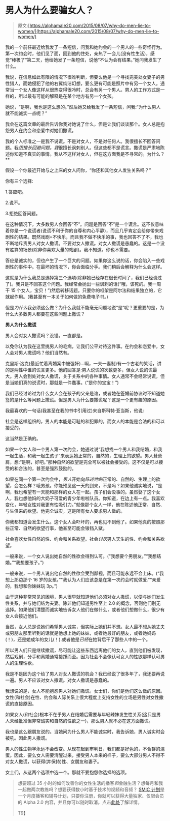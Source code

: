 # 男人为什么要骗女人？

> 原文:[https://alphamale20.com/2015/08/07/why-do-men-lie-to-women/](https://alphamale20.com/2015/08/07/why-do-men-lie-to-women/)

我的一个前任最近给我发了一条短信，问我和她约会的一个男人的一些奇怪行为。第一次约会时，他们见了面，回到他的住处，亲热了一会儿(没有性生活)，感觉“棒极了”第二天，他给她发了一条短信，说他“不认为会有结果。”她问我发生了什么。

我说，在信息如此有限的情况下很难判断，但要么他是一个寻找完美处女妻子的男性猎人，而她侵犯了他的右翼纯洁幻想，要么更有可能是照片中有另一个女人。通常当一个女人像这样从很热变得很冷时，总会有另一个男人。男人的工作方式是一样的，所以最有可能的解释是在某个地方有另一个女孩。

她说，“是啊，我也是这么想的。”然后她又给我发了一条短信，问我:“为什么男人就不能诚实一点呢？”

我会在这篇文章的最后告诉你我对她说了什么，但是让我们谈谈那个。女人总是抱怨男人在约会和恋爱中对她们撒谎。

我的个人标准之一是我不说谎。不是对女人，不是对任何人。我很擅长不回答问题。我*很擅长回避问题。我*很擅长讽刺别人。但这些都不是谎言。撒谎是严肃地陈述你知道不真实的事情。我从不这样对女人，但在这方面我是不寻常的。为什么？**

假设一个你最近开始与之上床的女人问你，“你还和其他女人发生关系吗？”

你有三个选择:

1.答应吧。

2.说不。

3.拒绝回答问题。

在这种情况下，大多数男人会回答“不”。问题是回答“不”是一个谎言。这不仅意味着你是一个说谎者(说谎不利于你的自尊和内心平静)，而且几乎肯定会给你带来戏剧性的结果。既然戏剧=不快乐，而且我不做不快乐的事，我也回答不了不，我也不断地斥责男人对女人撒谎。不要对女人撒谎。对女人撒谎是愚蠢的。这是一个没有胜算的场景(除非你喜欢大量的戏剧)。我不知道。你也不需要。

答应是诚实的，但也产生了一个巨大的问题。如果你这么说的话，你会陷入一些戏剧性的事件中。在最坏的情况下，你会面临分手。我们稍后会解释为什么会这样。

这就是为什么我总是选择第三个选项(除非她已经存在很长时间了，我们已经谈过了)。我只是不回答这个问题。我经常会抛出一些讽刺的话(“哦，该死的。我一周干 15 个女人，宝贝！”)然后转移话题。只要你的框架是阿尔法和结果独立的，它就起作用。(我甚至有一本关于如何做的免费电子书。)

但是*为什么*我必须这么做？为什么我就不能毫无问题地说“是”呢？更重要的是，为什么大多数男人都要在这些问题上撒谎？

**男人为什么撒谎**

男人会对女人撒谎吗？没错。一直都是。

以免你认为我在这里挑男人的毛病，让我们公平对待这件事。在约会和恋爱中，女人会对男人撒谎吗？他们当然有。

克里斯·洛克(最近忙着离婚案中被强奸)...啊，一夫一妻制)有一个古老的笑话，讲的是两性中谁的谎言更多。他的回答是:男人说谎的次数更多，但女人说的谎最大。男人会到处对女人撒谎，关于关系中的各种事情。女人通常不会经常说谎，但是当她们真的说谎时，那就是一件蠢事。(“是你的宝宝！”)

我们已经讨论过为什么女人会在孩子的父亲是谁，或者她在签婚前协议时不知道她签的是什么等问题上撒谎。但是男人为什么要撒谎呢？这是一个更有趣的原因。

我最喜欢的一句话(我甚至在我的书中引用过)来自斯科特·亚当斯，他说:

社会是这样组织的，男人的本能是可耻的和犯罪的，而女人的本能是合法的和可以接受的。

这当然是正确的。

如果一个女人和一个男人第一次约会，她通过说“我想找一个男人和我结婚，和我一起生活，和我一起生孩子”来表达她正常的，自然的，生理上的欲望。男人耸耸肩，想:“是啊，好吧。”那种自然的欲望是完全可以被社会接受的。这不仅是可以接受的和合法的，甚至是强烈鼓励的。

如果在同一个第一次约会中，*男人*开始向*陈述他的*正常的、自然的、生理上的欲望，会怎么样？哦男孩。你能预见这一天的到来，不是吗？如果他诚实地说，“是啊，我也希望有一天能和那样的女人在一起。孩子们会没事的。虽然娶了这个女人，我也想他妈的大奶子可爱的青少年啦啦队员。你知道，在边上有一点。我喜欢变化，年轻女性对我更有性吸引力。”就像那个女人一样，他在陈述他正常、自然、与生俱来的欲望。他完全诚实，这是所有女人要求男人做的。

你我都知道会发生什么。这个女人会吓坏的，再也见不到他了。如果他真的按照那些正常、自然的欲望行事，他甚至可能会锒铛入狱。

社会喜欢女性自然的性、约会和关系欲望。社会*讨厌*男人天生的性、约会和关系欲望。

一般来说，一个女人说出她自然的性欲会得到认可。(“我想要个男朋友。”“我想结婚。”“我想要孩子。”)

一般来说，一个男人说出他自然的性欲会受到鄙视，而且可能永远不会上床。(“我想上那边那个 16 岁的女孩。”"我认为人们应该总是在第一次约会时就做爱."“亲爱的，我想和你妹妹玩 3p。”)

由于这种非常常见的困境，男人很早就知道他们必须对女人撒谎，以便与她们发生性关系，并与她们结为夫妻。除非他们知道男性至上 2.0 的概念，否则他们别无选择。如果他们清楚而诚实地告诉女人他们在做什么，或者他们想做什么，很少有女人会接近他们。

当然，女人总是说她们希望男人诚实，但实际上她们并不想。女人最不想从她丈夫或男朋友那里听到的话就是他想上她的妹妹，或者她最好的朋友，或者她妈妈(！)，还是她成年的女儿(！).或者他是*已经*在她背后干了那些人中的一个。

所以男人们只是继续撒谎，尽可能让这些东西远离他们的女人，直到他们被发现，然后戏剧，分手和离婚通常接踵而至。因为社会不会像认可女人的性欲那样认可男人的生理性欲。

我是不是因为这个给了男人对女人撒谎的机会？我已经说了很多年了，我还要再说一遍。男人不应该对女人撒谎。对女人撒谎是愚蠢的。

我想说的是，女人不能抱怨男人对她们撒谎。女士们，你们是他们这么做的原因。女性(和社会)在性、约会和人际关系上很大程度上支持女性的立场是男性对女性撒谎的直接原因。

如果女人(和社会)根本不在乎男人在结婚后需要与年轻辣妹发生性关系(这只是男人未经批准但非常诚实和自然的性欲之一)，那么男人就不必在这方面撒谎。

我也是这么跟朋友说的。当她问为什么男人不能诚实时，我告诉她，男人诚实时会被吼。因此男人撒谎。

男人的性生物学永远不会改变。从现在起到审判日，我们都是好色的，不合群的混蛋。因此，要么女人需要清醒过来，接受男人本来的样子，要么大部分男人不得不对女人撒谎，以获得(并保持)性、女朋友和妻子。

女士们，从这两个选项中选一个。那就不要抱怨你选择的选项。

> 想要超过 35 小时的如何改善你的女性生活的播客*和*金融生活？想每月和我一起做两次教练吗？想要获得数小时基于技术的视频和音频？ [SMIC 计划](https://alphamale20.kartra.com/page/vIL17)是一个月度播客和辅导计划，只要你注册，你就可以获得大量独家、仅限会员的 Alpha 2.0 内容，并且你可以随时取消。点击[此处](https://alphamale20.kartra.com/page/vIL17)了解详情。
> 
> T9】